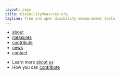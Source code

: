 ```yaml
---
layout: page
title: DisabilityMeasures.org
tagline: free and open disability measurement tools
---
```


<div class="navbar">
  <div class="navbar-inner">
      <ul class="nav">
          <li><a href="{{ BASE_PATH }}/about">about</a></li>
          <li><a href="{{ BASE_PATH }}/measures">measures</a></li>
          <li><a href="{{ BASE_PATH }}/contribute">contribute</a></li>
          <li><a href="{{ BASE}}/news">news</a></li>
          <li><a href="{{ BASE_PATH }}/contact">contact</a></li>
      </ul>
  </div>
</div>

*  Learn more [about us](mjmaenner.github.io/disabilitymeasures/about)
*  How you can [contribute](mjmaenner.github.io/disabilitymeasures/contribute)

